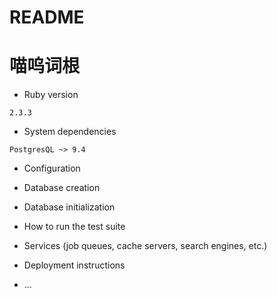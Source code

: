 # README
# 喵呜词根

* Ruby version

```
2.3.3
```

* System dependencies

```
PostgresQL ~> 9.4
```

* Configuration

* Database creation

* Database initialization

* How to run the test suite

* Services (job queues, cache servers, search engines, etc.)

* Deployment instructions

* ...
